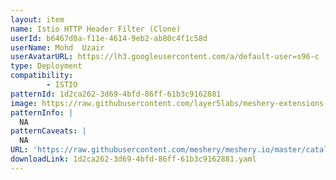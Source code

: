 ```yaml
---
layout: item
name: Istio HTTP Header Filter (Clone)
userId: b6467d0a-f11e-4614-9eb2-ab80c4f1c58d
userName: Mohd  Uzair
userAvatarURL: https://lh3.googleusercontent.com/a/default-user=s96-c
type: Deployment
compatibility: 
        - ISTIO
patternId: 1d2ca262-3d69-4bfd-86ff-61b3c9162881
image: https://raw.githubusercontent.com/layer5labs/meshery-extensions-packages/master/action-assets/design-assets/1d2ca262-3d69-4bfd-86ff-61b3c9162881.png
patternInfo: |
  NA
patternCaveats: |
  NA
URL: 'https://raw.githubusercontent.com/meshery/meshery.io/master/catalog/1d2ca262-3d69-4bfd-86ff-61b3c9162881.yaml'
downloadLink: 1d2ca262-3d69-4bfd-86ff-61b3c9162881.yaml
---
```

